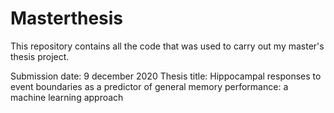 # Masterthesis

This repository contains all the code that was used to carry out my master's thesis project.

Submission date: 9 december 2020
Thesis title: Hippocampal responses to event boundaries as a predictor of general memory performance: a machine learning approach

